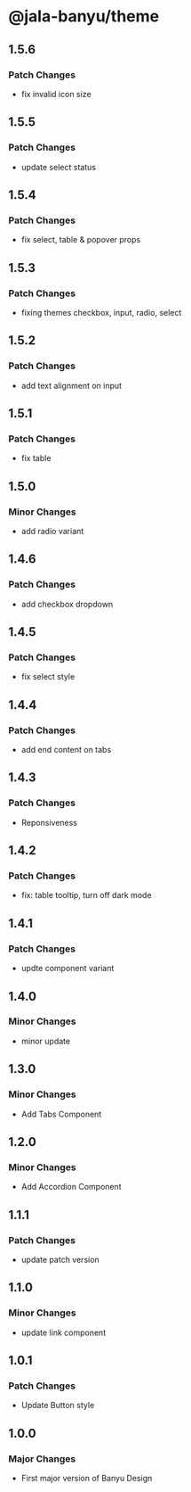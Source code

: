# @jala-banyu/theme

## 1.5.6

### Patch Changes

- fix invalid icon size

## 1.5.5

### Patch Changes

- update select status

## 1.5.4

### Patch Changes

- fix select, table & popover props

## 1.5.3

### Patch Changes

- fixing themes checkbox, input, radio, select

## 1.5.2

### Patch Changes

- add text alignment on input

## 1.5.1

### Patch Changes

- fix table

## 1.5.0

### Minor Changes

- add radio variant

## 1.4.6

### Patch Changes

- add checkbox dropdown

## 1.4.5

### Patch Changes

- fix select style

## 1.4.4

### Patch Changes

- add end content on tabs

## 1.4.3

### Patch Changes

- Reponsiveness

## 1.4.2

### Patch Changes

- fix: table tooltip, turn off dark mode

## 1.4.1

### Patch Changes

- updte component variant

## 1.4.0

### Minor Changes

- minor update

## 1.3.0

### Minor Changes

- Add Tabs Component

## 1.2.0

### Minor Changes

- Add Accordion Component

## 1.1.1

### Patch Changes

- update patch version

## 1.1.0

### Minor Changes

- update link component

## 1.0.1

### Patch Changes

- Update Button style

## 1.0.0

### Major Changes

- First major version of Banyu Design
